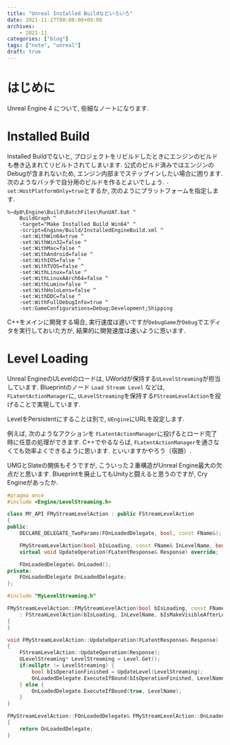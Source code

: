 ```yaml
---
title: "Unreal Installed Buildなどいろいろ"
date: 2021-11-27T00:00:00+09:00
archives:
    - 2021-11
categories: ["blog"]
tags: ["note", "unreal"]
draft: true
---
```

# はじめに
Unreal Engine 4 について, 些細なノートになります.

# Installed Build
Installed Buildでないと, プロジェクトをリビルドしたときにエンジンのビルドも巻き込まれてリビルトされてしまいます. 
公式のビルド済みではエンジンのDebugが含まれないため, エンジン内部までステップインしたい場合に困ります. 
次のようなバッチで自分用のビルドを作るとよいでしょう. `-set:HostPlatformOnly=true`とするか, 次のようにプラットフォームを指定します.

```
%~dp0\Engine\Build\BatchFiles\RunUAT.bat ^
    BuildGraph ^
    -target="Make Installed Build Win64" ^
    -script=Engine/Build/InstalledEngineBuild.xml ^
    -set:WithWin64=true ^
    -set:WithWin32=false ^
    -set:WithMac=false ^
    -set:WithAndroid=false ^
    -set:WithIOS=false ^
    -set:WithTVOS=false ^
    -set:WithLinux=false ^
    -set:WithLinuxAArch64=false ^
    -set:WithLumin=false ^
    -set:WithHoloLens=false ^
    -set:WithDDC=false ^
    -set:WithFullDebugInfo=true ^
    -set:GameConfigurations=Debug;Development;Shipping
```

C++をメインに開発する場合, 実行速度は遅いですが`DebugGame`か`Debug`でエディタを実行しておいた方が, 結果的に開発速度は速いように思います.

# Level Loading
Unreal EngineのULevelのロードは, UWorldが保持する`ULevelStreaming`が担当しています. 
Blueprintのノード `Load Stream Level` などは, `FLatentActionManager`に, `ULevelStreaming`を保持する`FStreamLevelAction`を投げることで実現しています. 

LevelをPersistentにすることは別で, `UEngine`にURLを設定します.

例えば, 次のようなアクションを `FLatentActionManager`に投げるとロード完了時に任意の処理ができます. C++でやるならば, `FLatentActionManager`を通さなくても効率よくできるように思います. といいますかやろう（宿題）.

UMGとSlateの関係もそうですが, こういった２重構造がUnreal Engine最大の欠点だと思います. Blueprintを廃止してもUnityと闘えると思うのですが, Cry Engineがあったか.

```cpp
#pragma once
#include <Engine/LevelStreaming.h>

class MY_API FMyStreamLevelAction : public FStreamLevelAction
{
public:
    DECLARE_DELEGATE_TwoParams(FOnLoadedDelegate, bool, const FName&);

    FMyStreamLevelAction(bool bIsLoading, const FName& InLevelName, bool bIsMakeVisibleAfterLoad, bool bShouldBlock, const FLatentActionInfo& InLatentInfo, UWorld* World);
    virtual void UpdateOperation(FLatentResponse& Response) override;

    FOnLoadedDelegate& OnLoaded();
private:
    FOnLoadedDelegate OnLoadedDelegate;
};
```

```cpp
#include "MyLevelStreaming.h"

FMyStreamLevelAction::FMyStreamLevelAction(bool bIsLoading, const FName& InLevelName, bool bIsMakeVisibleAfterLoad, bool bShouldBlock, const FLatentActionInfo& InLatentInfo, UWorld* World)
    : FStreamLevelAction(bIsLoading, InLevelName, bIsMakeVisibleAfterLoad, bShouldBlock, InLatentInfo, World)
{
}

void FMyStreamLevelAction::UpdateOperation(FLatentResponse& Response)
{
    FStreamLevelAction::UpdateOperation(Response);
    ULevelStreaming* LevelStreaming = Level.Get();
    if(nullptr != LevelStreaming) {
        bool bIsOperationFinished = UpdateLevel(LevelStreaming);
        OnLoadedDelegate.ExecuteIfBound(bIsOperationFinished, LevelName);
    } else {
        OnLoadedDelegate.ExecuteIfBound(true, LevelName);
    }
}

FMyStreamLevelAction::FOnLoadedDelegate& FMyStreamLevelAction::OnLoaded()
{
    return OnLoadedDelegate;
}
```

